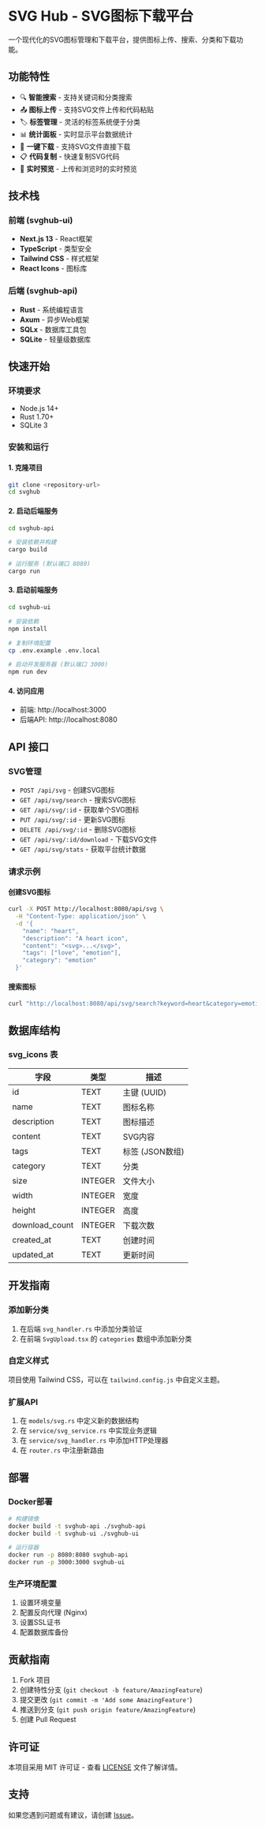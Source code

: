 # SVG Hub - SVG图标下载平台

一个现代化的SVG图标管理和下载平台，提供图标上传、搜索、分类和下载功能。

## 功能特性

- 🔍 **智能搜索** - 支持关键词和分类搜索
- 📤 **图标上传** - 支持SVG文件上传和代码粘贴
- 🏷️ **标签管理** - 灵活的标签系统便于分类
- 📊 **统计面板** - 实时显示平台数据统计
- 💾 **一键下载** - 支持SVG文件直接下载
- 📋 **代码复制** - 快速复制SVG代码
- 🎨 **实时预览** - 上传和浏览时的实时预览

## 技术栈

### 前端 (svghub-ui)
- **Next.js 13** - React框架
- **TypeScript** - 类型安全
- **Tailwind CSS** - 样式框架
- **React Icons** - 图标库

### 后端 (svghub-api)
- **Rust** - 系统编程语言
- **Axum** - 异步Web框架
- **SQLx** - 数据库工具包
- **SQLite** - 轻量级数据库

## 快速开始

### 环境要求

- Node.js 14+
- Rust 1.70+
- SQLite 3

### 安装和运行

#### 1. 克隆项目
```bash
git clone <repository-url>
cd svghub
```

#### 2. 启动后端服务

```bash
cd svghub-api

# 安装依赖并构建
cargo build

# 运行服务 (默认端口 8080)
cargo run
```

#### 3. 启动前端服务

```bash
cd svghub-ui

# 安装依赖
npm install

# 复制环境配置
cp .env.example .env.local

# 启动开发服务器 (默认端口 3000)
npm run dev
```

#### 4. 访问应用

- 前端: http://localhost:3000
- 后端API: http://localhost:8080

## API 接口

### SVG管理

- `POST /api/svg` - 创建SVG图标
- `GET /api/svg/search` - 搜索SVG图标
- `GET /api/svg/:id` - 获取单个SVG图标
- `PUT /api/svg/:id` - 更新SVG图标
- `DELETE /api/svg/:id` - 删除SVG图标
- `GET /api/svg/:id/download` - 下载SVG文件
- `GET /api/svg/stats` - 获取平台统计数据

### 请求示例

#### 创建SVG图标
```bash
curl -X POST http://localhost:8080/api/svg \
  -H "Content-Type: application/json" \
  -d '{
    "name": "heart",
    "description": "A heart icon",
    "content": "<svg>...</svg>",
    "tags": ["love", "emotion"],
    "category": "emotion"
  }'
```

#### 搜索图标
```bash
curl "http://localhost:8080/api/svg/search?keyword=heart&category=emotion&page=1&per_page=20"
```

## 数据库结构

### svg_icons 表

| 字段 | 类型 | 描述 |
|------|------|------|
| id | TEXT | 主键 (UUID) |
| name | TEXT | 图标名称 |
| description | TEXT | 图标描述 |
| content | TEXT | SVG内容 |
| tags | TEXT | 标签 (JSON数组) |
| category | TEXT | 分类 |
| size | INTEGER | 文件大小 |
| width | INTEGER | 宽度 |
| height | INTEGER | 高度 |
| download_count | INTEGER | 下载次数 |
| created_at | TEXT | 创建时间 |
| updated_at | TEXT | 更新时间 |

## 开发指南

### 添加新分类

1. 在后端 `svg_handler.rs` 中添加分类验证
2. 在前端 `SvgUpload.tsx` 的 `categories` 数组中添加新分类

### 自定义样式

项目使用 Tailwind CSS，可以在 `tailwind.config.js` 中自定义主题。

### 扩展API

1. 在 `models/svg.rs` 中定义新的数据结构
2. 在 `service/svg_service.rs` 中实现业务逻辑
3. 在 `service/svg_handler.rs` 中添加HTTP处理器
4. 在 `router.rs` 中注册新路由

## 部署

### Docker部署

```bash
# 构建镜像
docker build -t svghub-api ./svghub-api
docker build -t svghub-ui ./svghub-ui

# 运行容器
docker run -p 8080:8080 svghub-api
docker run -p 3000:3000 svghub-ui
```

### 生产环境配置

1. 设置环境变量
2. 配置反向代理 (Nginx)
3. 设置SSL证书
4. 配置数据库备份

## 贡献指南

1. Fork 项目
2. 创建特性分支 (`git checkout -b feature/AmazingFeature`)
3. 提交更改 (`git commit -m 'Add some AmazingFeature'`)
4. 推送到分支 (`git push origin feature/AmazingFeature`)
5. 创建 Pull Request

## 许可证

本项目采用 MIT 许可证 - 查看 [LICENSE](LICENSE) 文件了解详情。

## 支持

如果您遇到问题或有建议，请创建 [Issue](https://github.com/your-repo/svghub/issues)。
